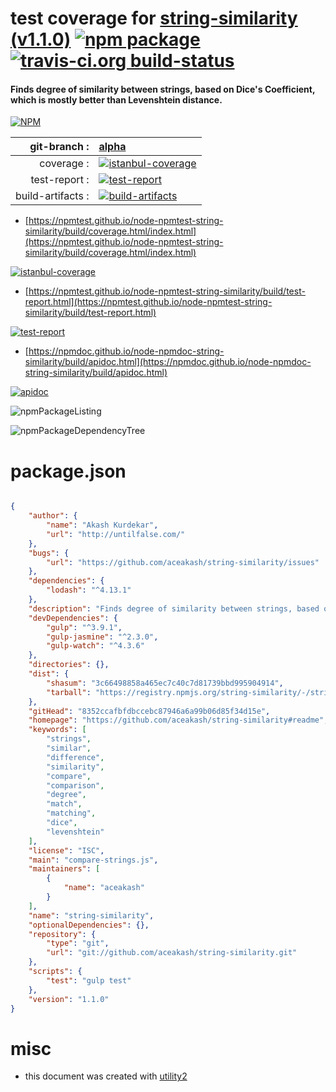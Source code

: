 # test coverage for  [string-similarity (v1.1.0)](https://github.com/aceakash/string-similarity#readme)  [![npm package](https://img.shields.io/npm/v/npmtest-string-similarity.svg?style=flat-square)](https://www.npmjs.org/package/npmtest-string-similarity) [![travis-ci.org build-status](https://api.travis-ci.org/npmtest/node-npmtest-string-similarity.svg)](https://travis-ci.org/npmtest/node-npmtest-string-similarity)
#### Finds degree of similarity between strings, based on Dice's Coefficient, which is mostly better than Levenshtein distance.

[![NPM](https://nodei.co/npm/string-similarity.png?downloads=true&downloadRank=true&stars=true)](https://www.npmjs.com/package/string-similarity)

| git-branch : | [alpha](https://github.com/npmtest/node-npmtest-string-similarity/tree/alpha)|
|--:|:--|
| coverage : | [![istanbul-coverage](https://npmtest.github.io/node-npmtest-string-similarity/build/coverage.badge.svg)](https://npmtest.github.io/node-npmtest-string-similarity/build/coverage.html/index.html)|
| test-report : | [![test-report](https://npmtest.github.io/node-npmtest-string-similarity/build/test-report.badge.svg)](https://npmtest.github.io/node-npmtest-string-similarity/build/test-report.html)|
| build-artifacts : | [![build-artifacts](https://npmtest.github.io/node-npmtest-string-similarity/glyphicons_144_folder_open.png)](https://github.com/npmtest/node-npmtest-string-similarity/tree/gh-pages/build)|

- [https://npmtest.github.io/node-npmtest-string-similarity/build/coverage.html/index.html](https://npmtest.github.io/node-npmtest-string-similarity/build/coverage.html/index.html)

[![istanbul-coverage](https://npmtest.github.io/node-npmtest-string-similarity/build/screenCapture.buildCi.browser.%252Ftmp%252Fbuild%252Fcoverage.lib.html.png)](https://npmtest.github.io/node-npmtest-string-similarity/build/coverage.html/index.html)

- [https://npmtest.github.io/node-npmtest-string-similarity/build/test-report.html](https://npmtest.github.io/node-npmtest-string-similarity/build/test-report.html)

[![test-report](https://npmtest.github.io/node-npmtest-string-similarity/build/screenCapture.buildCi.browser.%252Ftmp%252Fbuild%252Ftest-report.html.png)](https://npmtest.github.io/node-npmtest-string-similarity/build/test-report.html)

- [https://npmdoc.github.io/node-npmdoc-string-similarity/build/apidoc.html](https://npmdoc.github.io/node-npmdoc-string-similarity/build/apidoc.html)

[![apidoc](https://npmdoc.github.io/node-npmdoc-string-similarity/build/screenCapture.buildCi.browser.%252Ftmp%252Fbuild%252Fapidoc.html.png)](https://npmdoc.github.io/node-npmdoc-string-similarity/build/apidoc.html)

![npmPackageListing](https://npmtest.github.io/node-npmtest-string-similarity/build/screenCapture.npmPackageListing.svg)

![npmPackageDependencyTree](https://npmtest.github.io/node-npmtest-string-similarity/build/screenCapture.npmPackageDependencyTree.svg)



# package.json

```json

{
    "author": {
        "name": "Akash Kurdekar",
        "url": "http://untilfalse.com/"
    },
    "bugs": {
        "url": "https://github.com/aceakash/string-similarity/issues"
    },
    "dependencies": {
        "lodash": "^4.13.1"
    },
    "description": "Finds degree of similarity between strings, based on Dice's Coefficient, which is mostly better than Levenshtein distance.",
    "devDependencies": {
        "gulp": "^3.9.1",
        "gulp-jasmine": "^2.3.0",
        "gulp-watch": "^4.3.6"
    },
    "directories": {},
    "dist": {
        "shasum": "3c66498858a465ec7c40c7d81739bbd995904914",
        "tarball": "https://registry.npmjs.org/string-similarity/-/string-similarity-1.1.0.tgz"
    },
    "gitHead": "8352ccafbfdbccebc87946a6a99b06d85f34d15e",
    "homepage": "https://github.com/aceakash/string-similarity#readme",
    "keywords": [
        "strings",
        "similar",
        "difference",
        "similarity",
        "compare",
        "comparison",
        "degree",
        "match",
        "matching",
        "dice",
        "levenshtein"
    ],
    "license": "ISC",
    "main": "compare-strings.js",
    "maintainers": [
        {
            "name": "aceakash"
        }
    ],
    "name": "string-similarity",
    "optionalDependencies": {},
    "repository": {
        "type": "git",
        "url": "git://github.com/aceakash/string-similarity.git"
    },
    "scripts": {
        "test": "gulp test"
    },
    "version": "1.1.0"
}
```



# misc
- this document was created with [utility2](https://github.com/kaizhu256/node-utility2)
